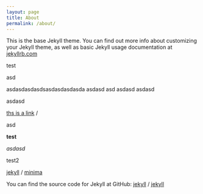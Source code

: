 ```yaml
---
layout: page
title: About
permalink: /about/
---
```


This is the base Jekyll theme. You can find out more info about customizing your Jekyll theme, as well as basic Jekyll usage documentation at [jekyllrb.com](https://jekyllrb.com/)

test

asd

asdasdasdasdsasdasdasdasda
asdasd
asd
asdasd
asdasd

asdasd

[ths is a link][jekyll-organization] /

asd

**test**


*asdasd*

test2


[jekyll][jekyll-organization] /
[minima](https://github.com/jekyll/minima)

You can find the source code for Jekyll at GitHub:
[jekyll][jekyll-organization] /
[jekyll](https://github.com/jekyll/jekyll)


[jekyll-organization]: https://github.com/jekyll
